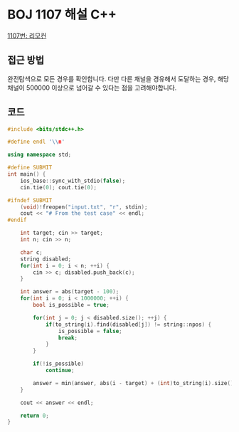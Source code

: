 # BOJ 1107 해설 C++

<!--more-->
[1107번: 리모컨](https://www.acmicpc.net/problem/1107)

## 접근 방법

완전탐색으로 모든 경우를 확인합니다. 다만 다른 채널을 경유해서 도달하는 경우, 해당 채널이 500000 이상으로 넘어갈 수 있다는 점을 고려해야합니다.

## 코드

```cpp
#include <bits/stdc++.h>

#define endl '\\n'

using namespace std;

#define SUBMIT
int main() {
    ios_base::sync_with_stdio(false);
    cin.tie(0); cout.tie(0);

#ifndef SUBMIT
    (void)!freopen("input.txt", "r", stdin);
    cout << "# From the test case" << endl;
#endif

    int target; cin >> target;
    int n; cin >> n;

    char c;
    string disabled;
    for(int i = 0; i < n; ++i) {
        cin >> c; disabled.push_back(c);
    }

    int answer = abs(target - 100);
    for(int i = 0; i < 1000000; ++i) {
        bool is_possible = true;

        for(int j = 0; j < disabled.size(); ++j) {
            if(to_string(i).find(disabled[j]) != string::npos) {
                is_possible = false;
                break;
            }
        }

        if(!is_possible)
            continue;

        answer = min(answer, abs(i - target) + (int)to_string(i).size());
    }

    cout << answer << endl;

    return 0;
}
```
